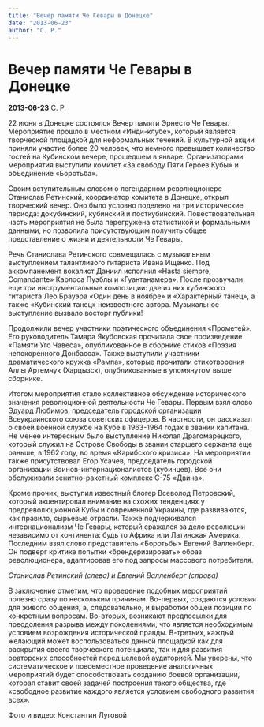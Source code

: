 ```yaml
---
title: "Вечер памяти Че Гевары в Донецке"
date: "2013-06-23"
author: "С. Р."
---
```


# Вечер памяти Че Гевары в Донецке

**2013-06-23** С. Р.

22 июня в Донецке состоялся Вечер памяти Эрнесто Че Гевары. Мероприятие прошло в местном «Инди-клубе», который является творческой площадкой для неформальных течений. В культурной акции приняли участие более 20 человек, что немного превышает количество гостей на Кубинском вечере, прошедшем в январе. Организаторами мероприятия выступили комитет «За свободу Пяти Героев Кубы» и объединение «Боротьба».

Своим вступительным словом о легендарном революционере Станислав Ретинский, координатор комитета в Донецке, открыл творческий вечер. Оно было условно поделено на три исторические периода: докубинский, кубинский и посткубинский. Повествовательная часть мероприятия не была перегружена статистикой и формальными данными, но позволила присутствующим получить общее представление о жизни и деятельности Че Гевары.

Речь Станислава Ретинского совмещалась с музыкальным выступлением талантливого гитариста Ивана Ищенко. Под аккомпанемент вокалист Даниил исполнил «Hasta siempre, Comandante» Карлоса Пуэблы и «Гуантанамера». После прозвучали еще три инструментальные композиции: две из них кубинского гитариста Лео Брауэра «Один день в ноябре» и «Характерный танец», а также «Кубинский танец» неизвестного автора. Музыкальное выступление вызвало восторг публики!

Продолжили вечер участники поэтического объединения «Прометей». Его руководитель Тамара Якубовская прочитала свое произведение «Памяти Уго Чавеса», опубликованное в сборнике стихов «Поэзия непокоренного Донбасса». Также выступили участники драматического кружка «Рампа», которые прочитали стихотворения Аллы Артемчук (Харцызск), опубликованные в упомянутом выше сборнике.

Итогом мероприятия стало коллективное обсуждение исторического значения революционной деятельности Че Гевары. Первым взял слово Эдуард Любимов, председатель городской организации Всеукраинского союза советских офицеров. В частности, он рассказал о своей военной службе на Кубе в 1963-1964 годах в звании капитана. Не менее интересным было выступление Николая Драгомарецкого, который служил на Острове Свободы в звании старшего сержанта еще раньше, в 1962 году, во время «Карибского кризиса». На мероприятии также присутствовал Егор Усачев, председатель городской организации Воинов-интернационалистов (кубинцев). Все они обслуживали зенитно-ракетный комплекс С-75 «Двина».

Кроме прочих, выступил известный блогер Всеволод Петровский, который акцентировал внимание на схожих тенденциях у предреволюционной Кубы и современной Украины, где развиваются, как правило, сырьевые отрасли. Также подчеркивался интернационализм Че Гевары, который сражался за дело революции независимо от континента: будь то Африка или Латинская Америка. Последним взял слово представитель «Боротьбы» Евгений Валленберг. Он подверг критике попытки «брендеризировать» образ революционера, адаптировав его под запросы массового потребителя.

*Станислав Ретинский (слева) и Евгений Валленберг (справа)*

В заключение отметим, что проведение подобных мероприятий полезно сразу по нескольким причинам. Во-первых, создаются условия для живого общения, а, следовательно, и выработки общей позиции по конкретным вопросам. Во-вторых, возникают предпосылки для преодоления разрыва между поколениями, что является необходимым условием возрождения исторической правды. В-третьих, каждый желающий может воспользоваться данной площадкой как для раскрытия своего творческого потенциала, так и для развития ораторских способностей перед целевой аудиторией. Мы уверены, что систематическое и повсеместное проведение аналогичных мероприятий будет способствовать созданию боевой организации, которая ставит своей задачей построения такого общества, где «свободное развитие каждого является условием свободного развития всех».

Фото и видео: Константин Луговой